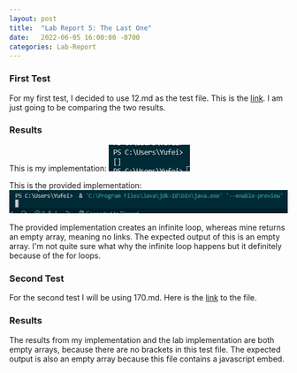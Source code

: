 ```yaml
---
layout: post
title:  "Lab Report 5: The Last One"
date:   2022-06-05 16:00:00 -0700
categories: Lab-Report 
---
```


### First Test

For my first test, I decided to use 12.md as the test file. This is the [link](https://github.com/nidhidhamnani/markdown-parser/blob/main/test-files/12.md). I am just going to be comparing the two results.

### Results

This is my implementation:
![img1](https://github.com/nqrwhal/nqrwhal.github.io/blob/master/imgs/l5i1.jpg?raw=true)


This is the provided implementation:
![img2](https://github.com/nqrwhal/nqrwhal.github.io/blob/master/imgs/l5i2.jpg?raw=true)

The provided implementation creates an infinite loop, whereas mine returns an empty array, meaning no links. The expected output of this is an empty array. I'm not quite sure what why the infinite loop happens but it definitely because of the for loops.


### Second Test

For the second test I will be using 170.md. Here is the [link](https://github.com/nidhidhamnani/markdown-parser/blob/main/test-files/170.md) to the file.


### Results


The results from my implementation and the lab implementation are both empty arrays, because there are no brackets in this test file. The expected output is also an empty array because this file contains a javascript embed.